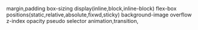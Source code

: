 margin,padding
box-sizing
display(inline,block,inline-block)
flex-box
positions(static,relative,absolute,fixwd,sticky)
background-image
overflow
z-index
opacity
pseudo selector
animation,transition,